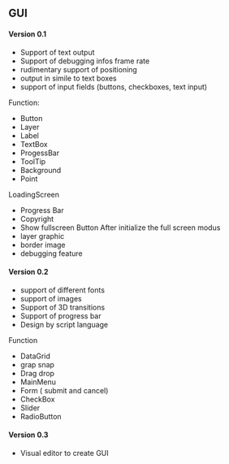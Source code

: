 GUI 
-

<h4>Version 0.1</h4>

- Support of text output 
- Support of debugging infos frame rate 
- rudimentary support of positioning 
- output in simile to text boxes 
- support of input fields (buttons, checkboxes, text input)

Function:
- Button
- Layer
- Label
- TextBox
- ProgessBar
- ToolTip
- Background
- Point

LoadingScreen
- Progress Bar 
- Copyright 
- Show fullscreen Button After initialize the full screen modus
- layer graphic 
- border image 
- debugging feature 



<h4>Version 0.2</h4>

- support of different fonts
- support of images
- Support of 3D transitions 
- Support of progress bar
- Design by script language 

Function 
- DataGrid 
- grap snap
- Drag drop 
- MainMenu
- Form ( submit and cancel)
- CheckBox
- Slider
- RadioButton




<h4>Version 0.3</h4>

- Visual editor to create GUI 